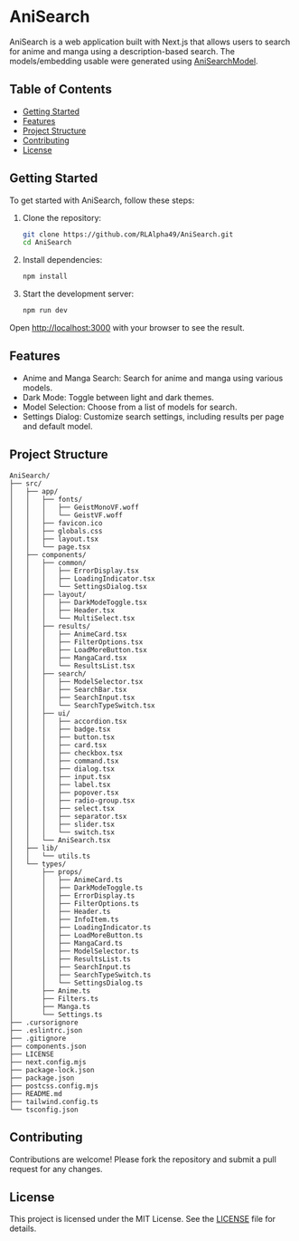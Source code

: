 # AniSearch

AniSearch is a web application built with Next.js that allows users to search for anime and manga using a description-based search. The models/embedding usable were generated using [AniSearchModel](https://github.com/RLAlpha49/AniSearchModel).

## Table of Contents

- [Getting Started](#getting-started)
- [Features](#features)
- [Project Structure](#project-structure)
- [Contributing](#contributing)
- [License](#license)

## Getting Started

To get started with AniSearch, follow these steps:

1. Clone the repository:

    ```bash
    git clone https://github.com/RLAlpha49/AniSearch.git
    cd AniSearch
    ```

2. Install dependencies:

    ```bash
    npm install
    ```

3. Start the development server:

    ```bash
    npm run dev
    ```

Open [http://localhost:3000](http://localhost:3000) with your browser to see the result.

## Features

- Anime and Manga Search: Search for anime and manga using various models.
- Dark Mode: Toggle between light and dark themes.
- Model Selection: Choose from a list of models for search.
- Settings Dialog: Customize search settings, including results per page and default model.

## Project Structure

```text
AniSearch/
├── src/
│   ├── app/
│   │   ├── fonts/
│   │   │   ├── GeistMonoVF.woff
│   │   │   └── GeistVF.woff
│   │   ├── favicon.ico
│   │   ├── globals.css
│   │   ├── layout.tsx
│   │   └── page.tsx
│   ├── components/
│   │   ├── common/
│   │   │   ├── ErrorDisplay.tsx
│   │   │   ├── LoadingIndicator.tsx
│   │   │   └── SettingsDialog.tsx
│   │   ├── layout/
│   │   │   ├── DarkModeToggle.tsx
│   │   │   ├── Header.tsx
│   │   │   └── MultiSelect.tsx
│   │   ├── results/
│   │   │   ├── AnimeCard.tsx
│   │   │   ├── FilterOptions.tsx
│   │   │   ├── LoadMoreButton.tsx
│   │   │   ├── MangaCard.tsx
│   │   │   └── ResultsList.tsx
│   │   ├── search/
│   │   │   ├── ModelSelector.tsx
│   │   │   ├── SearchBar.tsx
│   │   │   ├── SearchInput.tsx
│   │   │   └── SearchTypeSwitch.tsx
│   │   ├── ui/
│   │   │   ├── accordion.tsx
│   │   │   ├── badge.tsx
│   │   │   ├── button.tsx
│   │   │   ├── card.tsx
│   │   │   ├── checkbox.tsx
│   │   │   ├── command.tsx
│   │   │   ├── dialog.tsx
│   │   │   ├── input.tsx
│   │   │   ├── label.tsx
│   │   │   ├── popover.tsx
│   │   │   ├── radio-group.tsx
│   │   │   ├── select.tsx
│   │   │   ├── separator.tsx
│   │   │   ├── slider.tsx
│   │   │   └── switch.tsx
│   │   └── AniSearch.tsx
│   ├── lib/
│   │   └── utils.ts
│   └── types/
│       ├── props/
│       │   ├── AnimeCard.ts
│       │   ├── DarkModeToggle.ts
│       │   ├── ErrorDisplay.ts
│       │   ├── FilterOptions.ts
│       │   ├── Header.ts
│       │   ├── InfoItem.ts
│       │   ├── LoadingIndicator.ts
│       │   ├── LoadMoreButton.ts
│       │   ├── MangaCard.ts
│       │   ├── ModelSelector.ts
│       │   ├── ResultsList.ts
│       │   ├── SearchInput.ts
│       │   ├── SearchTypeSwitch.ts
│       │   └── SettingsDialog.ts
│       ├── Anime.ts
│       ├── Filters.ts
│       ├── Manga.ts
│       └── Settings.ts
├── .cursorignore
├── .eslintrc.json
├── .gitignore
├── components.json
├── LICENSE
├── next.config.mjs
├── package-lock.json
├── package.json
├── postcss.config.mjs
├── README.md
├── tailwind.config.ts
└── tsconfig.json
```

## Contributing

Contributions are welcome! Please fork the repository and submit a pull request for any changes.

## License

This project is licensed under the MIT License. See the [LICENSE](LICENSE) file for details.
